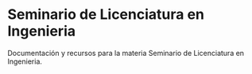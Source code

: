 # Seminario de Licenciatura en Ingenieria

Documentación y recursos para la materia Seminario de Licenciatura en Ingenieria.